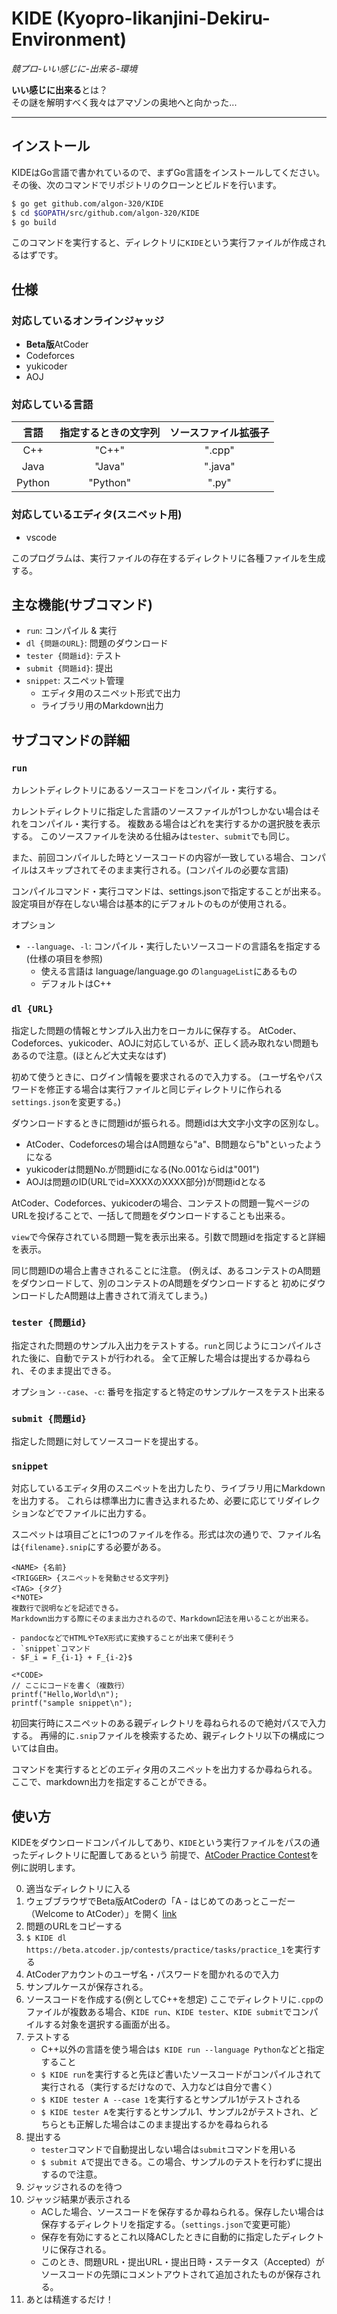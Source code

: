 # KIDE (Kyopro-Iikanjini-Dekiru-Environment)
*競プロ-いい感じに-出来る-環境*

**いい感じに出来る**とは？  
その謎を解明すべく我々はアマゾンの奥地へと向かった...

----

## インストール
KIDEはGo言語で書かれているので、まずGo言語をインストールしてください。
その後、次のコマンドでリポジトリのクローンとビルドを行います。
```sh
$ go get github.com/algon-320/KIDE
$ cd $GOPATH/src/github.com/algon-320/KIDE
$ go build
```
このコマンドを実行すると、ディレクトリに`KIDE`という実行ファイルが作成されるはずです。


## 仕様

### 対応しているオンラインジャッジ
- **Beta版**AtCoder
- Codeforces
- yukicoder
- AOJ


### 対応している言語
| 言語 | 指定するときの文字列 | ソースファイル拡張子 |
|:----:|:------------------:|:-------------------:|
| C++ | "C++" | ".cpp" |
| Java | "Java" | ".java" |
| Python | "Python" | ".py" |


### 対応しているエディタ(スニペット用)
- vscode


このプログラムは、実行ファイルの存在するディレクトリに各種ファイルを生成する。


## 主な機能(サブコマンド)
- `run`: コンパイル & 実行
- `dl {問題のURL}`: 問題のダウンロード
- `tester {問題id}`: テスト
- `submit {問題id}`: 提出
- `snippet`: スニペット管理
    - エディタ用のスニペット形式で出力
    - ライブラリ用のMarkdown出力

## サブコマンドの詳細
### `run`
カレントディレクトリにあるソースコードをコンパイル・実行する。

カレントディレクトリに指定した言語のソースファイルが1つしかない場合はそれをコンパイル・実行する。
複数ある場合はどれを実行するかの選択肢を表示する。
このソースファイルを決める仕組みは`tester`、`submit`でも同じ。

また、前回コンパイルした時とソースコードの内容が一致している場合、コンパイルはスキップされてそのまま実行される。(コンパイルの必要な言語)

コンパイルコマンド・実行コマンドは、settings.jsonで指定することが出来る。
設定項目が存在しない場合は基本的にデフォルトのものが使用される。

オプション
- `--language`、`-l`: コンパイル・実行したいソースコードの言語名を指定する(仕様の項目を参照)
    - 使える言語は language/language.go の`languageList`にあるもの
    - デフォルトはC++


### `dl {URL}`
指定した問題の情報とサンプル入出力をローカルに保存する。
AtCoder、Codeforces、yukicoder、AOJに対応しているが、正しく読み取れない問題もあるので注意。(ほとんど大丈夫なはず)

初めて使うときに、ログイン情報を要求されるので入力する。
(ユーザ名やパスワードを修正する場合は実行ファイルと同じディレクトリに作られる`settings.json`を変更する。)

ダウンロードするときに問題idが振られる。問題idは大文字小文字の区別なし。
- AtCoder、Codeforcesの場合はA問題なら"a"、B問題なら"b"といったようになる
- yukicoderは問題No.が問題idになる(No.001ならidは"001")
- AOJは問題のID(URLでid=XXXXのXXXX部分)が問題idとなる

AtCoder、Codeforces、yukicoderの場合、コンテストの問題一覧ページのURLを投げることで、一括して問題をダウンロードすることも出来る。

`view`で今保存されている問題一覧を表示出来る。引数で問題idを指定すると詳細を表示。

同じ問題IDの場合上書きされることに注意。
(例えば、あるコンテストのA問題をダウンロードして、別のコンテストのA問題をダウンロードすると
初めにダウンロードしたA問題は上書きされて消えてしまう。)

### `tester {問題id}`
指定された問題のサンプル入出力をテストする。`run`と同じようにコンパイルされた後に、自動でテストが行われる。
全て正解した場合は提出するか尋ねられ、そのまま提出できる。

オプション
`--case`、`-c`: 番号を指定すると特定のサンプルケースをテスト出来る


### `submit {問題id}`
指定した問題に対してソースコードを提出する。


### `snippet`
対応しているエディタ用のスニペットを出力したり、ライブラリ用にMarkdownを出力する。
これらは標準出力に書き込まれるため、必要に応じてリダイレクションなどでファイルに出力する。

スニペットは項目ごとに1つのファイルを作る。形式は次の通りで、ファイル名は`{filename}.snip`にする必要がある。
```
<NAME> {名前}
<TRIGGER> {スニペットを発動させる文字列}
<TAG> {タグ}
<*NOTE>
複数行で説明などを記述できる。
Markdown出力する際にそのまま出力されるので、Markdown記法を用いることが出来る。

- pandocなどでHTMLやTeX形式に変換することが出来て便利そう
- `snippet`コマンド
- $F_i = F_{i-1} + F_{i-2}$

<*CODE>
// ここにコードを書く（複数行）
printf("Hello,World\n");
printf("sample snippet\n");
```

初回実行時にスニペットのある親ディレクトリを尋ねられるので絶対パスで入力する。
再帰的に`.snip`ファイルを検索するため、親ディレクトリ以下の構成については自由。

コマンドを実行するとどのエディタ用のスニペットを出力するか尋ねられる。
ここで、markdown出力を指定することができる。


## 使い方
KIDEをダウンロードコンパイルしてあり、`KIDE`という実行ファイルをパスの通ったディレクトリに配置してあるという
前提で、[AtCoder Practice Contest](https://beta.atcoder.jp/contests/practice)を例に説明します。

0. 適当なディレクトリに入る
1. ウェブブラウザでBeta版AtCoderの「A - はじめてのあっとこーだー（Welcome to AtCoder）」を開く [link](https://beta.atcoder.jp/contests/practice/tasks/practice_1)
2. 問題のURLをコピーする
3. `$ KIDE dl https://beta.atcoder.jp/contests/practice/tasks/practice_1`を実行する
4. AtCoderアカウントのユーザ名・パスワードを聞かれるので入力
5. サンプルケースが保存される。
6. ソースコードを作成する(例としてC++を想定)
    ここでディレクトリに`.cpp`のファイルが複数ある場合、`KIDE run`、`KIDE tester`、`KIDE submit`でコンパイルする対象を選択する画面が出る。
7. テストする
    - C++以外の言語を使う場合は`$ KIDE run --language Python`などと指定すること
    - `$ KIDE run`を実行すると先ほど書いたソースコードがコンパイルされて実行される（実行するだけなので、入力などは自分で書く）
    - `$ KIDE tester A --case 1`を実行するとサンプル1がテストされる
    - `$ KIDE tester A`を実行するとサンプル1、サンプル2がテストされ、どちらとも正解した場合はこのまま提出するかを尋ねられる
8. 提出する
    - `tester`コマンドで自動提出しない場合は`submit`コマンドを用いる
    - `$ submit A`で提出できる。この場合、サンプルのテストを行わずに提出するので注意。
9. ジャッジされるのを待つ
10. ジャッジ結果が表示される
    - ACした場合、ソースコードを保存するか尋ねられる。保存したい場合は保存するディレクトリを指定する。（`settings.json`で変更可能）
    - 保存を有効にするとこれ以降ACしたときに自動的に指定したディレクトリに保存される。
    - このとき、問題URL・提出URL・提出日時・ステータス（Accepted）がソースコードの先頭にコメントアウトされて追加されたものが保存される。
11. あとは精進するだけ！
